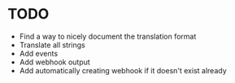 # TODO

- Find a way to nicely document the translation format
- Translate all strings
- Add events
- Add webhook output
- Add automatically creating webhook if it doesn't exist already
